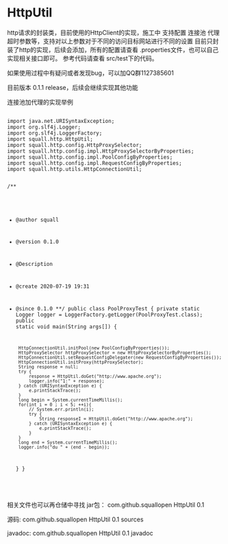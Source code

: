 # HttpUtil
http请求的封装类，目前使用的HttpClient的实现，施工中
支持配置 连接池 代理 超时参数等，支持对以上参数对于不同的访问目标网站进行不同的设置
目前只封装了http的实现，后续会添加，所有的配置请查看 .properties文件，也可以自己实现相关接口即可。
参考代码请查看 src/test下的代码。

如果使用过程中有疑问或者发现bug，可以加QQ群1127385601

目前版本 0.1.1 release，后续会继续实现其他功能

连接池加代理的实现举例

<code>
import java.net.URISyntaxException;
import org.slf4j.Logger;
import org.slf4j.LoggerFactory;
import squall.http.HttpUtil;
import squall.http.config.HttpProxySelector;
import squall.http.config.impl.HttpProxySelectorByProperties;
import squall.http.config.impl.PoolConfigByProperties;
import squall.http.config.impl.RequestConfigByProperties;
import squall.http.utils.HttpConnectionUtil;

/**
 * @author squall
 * @version 0.1.0
 * @Description
 * @create 2020-07-19 19:31
 * @since 0.1.0
 **/
public class PoolProxyTest {
    private static Logger logger = LoggerFactory.getLogger(PoolProxyTest.class);
    public static void main(String args[]) {

        HttpConnectionUtil.initPool(new PoolConfigByProperties());
        HttpProxySelector httpProxySelector = new HttpProxySelectorByProperties();
        HttpConnectionUtil.setRequestConfigDelegater(new RequestConfigByProperties());
        HttpConnectionUtil.initProxy(httpProxySelector);
        String response = null;
        try {
            response = HttpUtil.doGet("http://www.apache.org");
            logger.info("1:" + response);
        } catch (URISyntaxException e) {
            e.printStackTrace();
        }
        long begin = System.currentTimeMillis();
        for(int i = 0 ; i < 5; ++i){
            // System.err.println(i);
            try {
                String responseI = HttpUtil.doGet("http://www.apache.org");
            } catch (URISyntaxException e) {
                e.printStackTrace();
            }
        }
        long end = System.currentTimeMillis();
        logger.info("du " + (end - begin));
    }
}
</code>

相关文件也可以再仓储中寻找
jar包：
<dependency>
  <groupId>com.github.squallopen</groupId>
  <artifactId>HttpUtil</artifactId>
  <version>0.1</version>
</dependency>

源码:
<dependency>
  <groupId>com.github.squallopen</groupId>
  <artifactId>HttpUtil</artifactId>
  <version>0.1</version>
  <classifier>sources</classifier>
</dependency>

javadoc:
<dependency>
  <groupId>com.github.squallopen</groupId>
  <artifactId>HttpUtil</artifactId>
  <version>0.1</version>
  <classifier>javadoc</classifier>
</dependency>


